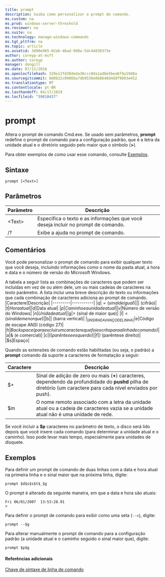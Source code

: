 ```yaml
---
title: prompt
description: Saiba como personalizar o prompt de comando.
ms.custom: na
ms.prod: windows-server-threshold
ms.reviewer: na
ms.suite: na
ms.technology: manage-windows-commands
ms.tgt_pltfrm: na
ms.topic: article
ms.assetid: 3d98e965-02eb-46ad-9d0a-5dc44830373e
author: coreyp-at-msft
ms.author: coreyp
manager: dongill
ms.date: 07/11/2018
ms.openlocfilehash: 320e12fd30deda30ccc0da1ad6e5bea6f9a19d8a
ms.sourcegitcommit: 0d0b32c8986ba7db9536e0b8648d4ddf9b03e452
ms.translationtype: MT
ms.contentlocale: pt-BR
ms.lasthandoff: 04/17/2019
ms.locfileid: "59818437"
---
```

# <a name="prompt"></a>prompt



Altera o prompt de comando Cmd.exe. Se usado sem parâmetros, **prompt** redefine o prompt de comando para a configuração padrão, que é a letra da unidade atual e o diretório seguido pelo maior que o símbolo (**>**).

Para obter exemplos de como usar esse comando, consulte [Exemplos](#BKMK_examples).

## <a name="syntax"></a>Sintaxe

```
prompt [<Text>]
```

## <a name="parameters"></a>Parâmetros

|Parâmetro|Descrição|
|---------|-----------|
|\<Text>|Especifica o texto e as informações que você deseja incluir no prompt de comando.|
|/?|Exibe a ajuda no prompt de comando.|

## <a name="remarks"></a>Comentários

Você pode personalizar o prompt de comando para exibir qualquer texto que você deseja, incluindo informações como o nome da pasta atual, a hora e data e o número de versão do Microsoft Windows.

A tabela a seguir lista as combinações de caracteres que podem ser incluídas em vez de ou além dele, um ou mais cadeias de caracteres na *texto* parâmetro. A lista inclui uma breve descrição do texto ou informações que cada combinação de caracteres adiciona ao prompt de comando.  
|Caractere|Descrição|
|---------|-----------|
|$q|= (sinal de igual)|
|$$|$ (cifrão)|
|$t|Hora atual|
|$d|Data atual|
|$p|Caminho e a unidade atual|
|$v|Número de versão do Windows|
|$n|Unidade atual|
|$g|> (sinal de maior que)|
|$l|< (sinal de menor que)|
|$b|| (barra vertical)|
|$_|INSIRA E AVANÇO DE LINHA|
|$e|Código de escape ANSI (código 27)|
|$h|Backspace (para excluir um caractere que foi escrito para a linha de comando)|
|$a|& (e comercial)|
|$c|((parêntese esquerdo)|
|$f|) (parêntese direito)|
|$s|Espaço|

Quando as extensões de comando estão habilitadas (ou seja, o padrão) a **prompt** comando dá suporte a caracteres de formatação a seguir:  

|Caractere|Descrição|
|---------|-----------|
|$+|Sinal de adição de zero ou mais (**+**) caracteres, dependendo da profundidade do **pushd** pilha de diretório (um caractere para cada nível enviados por push).|
|$m|O nome remoto associado com a letra da unidade atual ou a cadeia de caracteres vazia se a unidade atual não é uma unidade de rede.|

Se você incluir a **$p** caracteres no parâmetro de texto, o disco será lido depois que você insere cada comando (para determinar a unidade atual e o caminho). Isso pode levar mais tempo, especialmente para unidades de disquete.

## <a name="BKMK_examples"></a>Exemplos

Para definir um prompt de comando de duas linhas com a data e hora atual na primeira linha e o sinal maior que na próxima linha, digite:
```
prompt $d$s$s$t$_$g 
```
O prompt é alterado da seguinte maneira, em que a data e hora são atuais:
```
Fri 06/01/2007  13:53:28.91
>
```
Para definir o prompt de comando para exibir como uma seta (`-->`), digite:
```
prompt --$g
```
Para alterar manualmente o prompt de comando para a configuração padrão (a unidade atual e o caminho seguido o sinal maior que), digite:
```
prompt $p$g
```

#### <a name="additional-references"></a>Referências adicionais

[Chave de sintaxe de linha de comando](command-line-syntax-key.md)